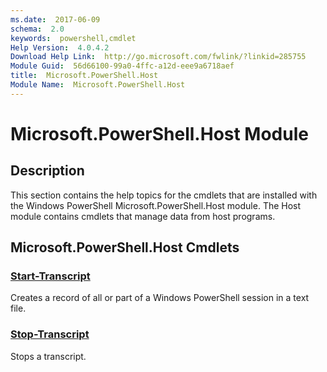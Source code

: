 ```yaml
---
ms.date:  2017-06-09
schema:  2.0
keywords:  powershell,cmdlet
Help Version:  4.0.4.2
Download Help Link:  http://go.microsoft.com/fwlink/?linkid=285755
Module Guid:  56d66100-99a0-4ffc-a12d-eee9a6718aef
title:  Microsoft.PowerShell.Host
Module Name:  Microsoft.PowerShell.Host
---
```


# Microsoft.PowerShell.Host Module
## Description
This section contains the help topics for the cmdlets that are installed with the Windows PowerShell Microsoft.PowerShell.Host module. The Host module contains cmdlets that manage data from host programs.

## Microsoft.PowerShell.Host Cmdlets
### [Start-Transcript](Start-Transcript.md)
Creates a record of all or part of a Windows PowerShell session in a text file.


### [Stop-Transcript](Stop-Transcript.md)
Stops a transcript.

